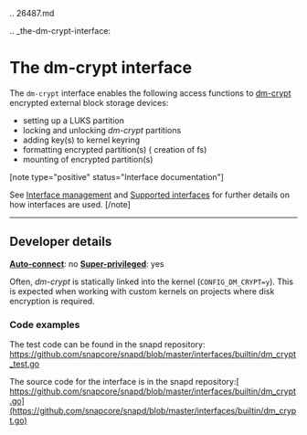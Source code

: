 .. 26487.md

.. _the-dm-crypt-interface:

# The dm-crypt interface

The `dm-crypt`  interface enables the following access functions to  [dm-crypt](https://www.kernel.org/doc/html/latest/admin-guide/device-mapper/dm-crypt.html) encrypted external block storage devices:

- setting up a LUKS partition
- locking and unlocking _dm-crypt_ partitions
- adding key(s) to kernel keyring
- formatting encrypted partition(s) ( creation of fs)
- mounting of encrypted partition(s)

[note type="positive" status="Interface documentation"]

See [Interface management](interface-management.md) and [Supported interfaces](supported-interfaces.md) for further details on how interfaces are used.
[/note]

---

<h2 id='heading--dev-details'>Developer details </h2>

**[Auto-connect](interface-management.md#heading--auto-connections)**: no
**[Super-privileged](super-privileged-interfaces.md)**: yes

Often, _dm-crypt_ is statically linked into the kernel (`CONFIG_DM_CRYPT=y`). This is expected when working with custom kernels on projects where disk encryption is required.

### Code examples

The test code can be found in the snapd repository: https://github.com/snapcore/snapd/blob/master/interfaces/builtin/dm_crypt_test.go

The source code for the interface is in the snapd repository:[ https://github.com/snapcore/snapd/blob/master/interfaces/builtin/dm_crypt.go](https://github.com/snapcore/snapd/blob/master/interfaces/builtin/dm_crypt.go)